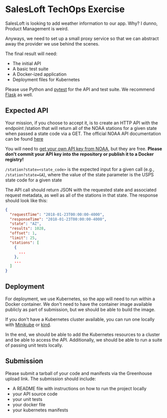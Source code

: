 # SalesLoft TechOps Exercise

SalesLoft is looking to add weather information to our app. Why? I dunno, Product Management is weird. 

Anyways, we need to set up a small proxy service so that we can abstract away the provider we use behind the scenes.  

The final result will need:
- The initial API
- A basic test suite
- A Docker-ized application
- Deployment files for Kubernetes

Please use Python and [pytest](https://docs.pytest.org/en/stable/) for the API and test suite. We recommend [Flask](https://flask.palletsprojects.com/en/1.1.x/) as well.

## Expected API

Your mission, if you choose to accept it, is to create an HTTP API with the endpoint /station that will return all of the NOAA stations for a given state when passed a state code via a GET. The official NOAA API documentation can be found [here](https://www.ncdc.noaa.gov/cdo-web/webservices/v2#stations)

You will need to [get your own API key from NOAA](https://www.ncdc.noaa.gov/cdo-web/token), but they are free. **Please don't commit your API key into the repository or publish it to a Docker registry!**

`/station?state=<state_code>` is the expected input for a given call (e.g., `/station?state=GA`), where the value of the state parameter is the USPS state code for a given state

The API call should return JSON with the requested state and associated request metadata, as well as all of the stations in that state. The response should look like this:
```json
{
  "requestTime": "2018-01-23T00:00:00-4000",
  "responseTime": "2018-01-23T00:00:00-4000",
  "state": "AZ",
  "results": 1028,
  "offset": 1,
  "limit": 25,
  "stations": [
    {
      ...
    },
    ...
  ]
}
```

## Deployment

For deployment, we use Kubernetes, so the app will need to run within a Docker container. We don't need to have the container image available publicly as part of submission, but we should be able to build the image.

If you don't have a Kubernetes cluster available, you can run one locally with [Minikube](https://kubernetes.io/docs/setup/minikube/) or [kind](https://github.com/kubernetes-sigs/kind).

In the end, we should be able to add the Kubernetes resources to a cluster and be able to access the API. Additionally, we should be able to run a suite of passing unit tests locally.

## Submission

Please submit a tarball of your code and manifests via the Greenhouse upload link. The submission should include:

  * A README file with instructions on how to run the project locally
  * your API source code
  * your unit tests
  * your docker file
  * your kubernetes manifests
